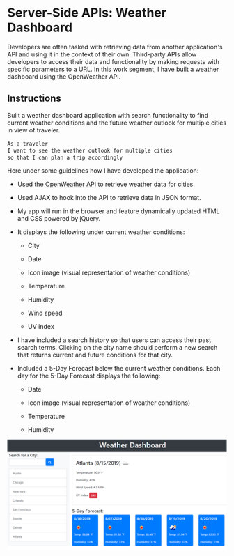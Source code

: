 # Server-Side APIs: Weather Dashboard

Developers are often tasked with retrieving data from another application's API and using it in the context of their own. Third-party APIs allow developers to access their data and functionality by making requests with specific parameters to a URL. In this work segment, I have built a weather dashboard using the OpenWeather API.


## Instructions

Built a weather dashboard application with search functionality to find current weather conditions and the future weather outlook for multiple cities in view of traveler.

```
As a traveler
I want to see the weather outlook for multiple cities
so that I can plan a trip accordingly
```

Here under some guidelines how I have developed the application:

* Used the [OpenWeather API](https://openweathermap.org/api) to retrieve weather data for cities. 

* Used AJAX to hook into the API to retrieve data in JSON format.

* My app will run in the browser and feature dynamically updated HTML and CSS powered by jQuery.

* It displays the following under current weather conditions:

  * City

  * Date

  * Icon image (visual representation of weather conditions)

  * Temperature

  * Humidity

  * Wind speed

  * UV index

* I have included a search history so that users can access their past search terms. Clicking on the city name should perform a new search that returns current and future conditions for that city. 

* Included a 5-Day Forecast below the current weather conditions. Each day for the 5-Day Forecast displays the following:

  * Date

  * Icon image (visual representation of weather conditions)

  * Temperature

  * Humidity

![weather dashboard](./Assets/images/Server-Side-API.png)


